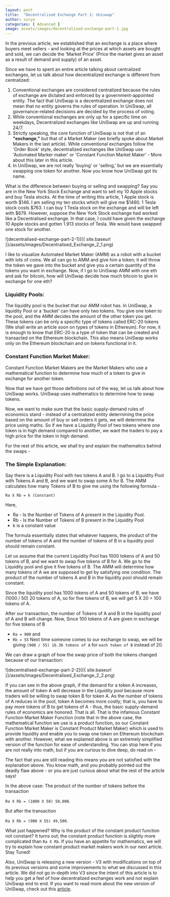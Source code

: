 ```yaml
---
layout: post
title:  "Decentralised Exchange Part 2: Uniswap"
author: surya
categories: [ Advanced ]
image: assets/images/decentralised-exchange-part-1.jpg
---
```


In the previous article, we established that an exchange is a place where buyers meet sellers - and looking at the prices at which assets are bought and sold, we can decide the 'Market Price' (Price the market gives an asset as a result of demand and supply) of an asset. 

Since we have to spent an entire article talking about centralized exchanges, let us talk about how decentralized exchange is different from centralized:
1. Conventional exchanges are considered centralized because the rules of exchange are dictated and enforced by a government-appointed entity. The fact that UniSwap is a decentralized exchange does not mean that no entity governs the rules of operation. In UniSwap, all governance-related decisions are decided by the process of voting. 
2. While conventional exchanges are only up for a specific time on weekdays, Decentralized exchanges like UniSwap are up and running 24/7. 
3. Strictly speaking, the core function of UniSwap is not that of an <b>"exchange,"</b> but that of a Market Maker (we briefly spoke about Market Makers in the last article). While conventional exchanges follow the 'Order Book' style, decentralized exchanges like UniSwap use 'Automated Marker maker' or 'Constant Function Market Maker' - More about this later in this article. 
4. In UniSwap, we are not really 'buying' or 'selling,' but we are essentially swapping one token for another. Now you know how UniSwap got its name.

What is the difference between buying or selling and swapping? Say you are in the New York Stock Exchange and want to sell my 10 Apple stocks and buy Tesla stocks. At the time of writing this article, 1 Apple stock is worth $146. I am selling my ten stocks which will give me $1460. 1 Tesla stock costs $763. I can buy 1 Tesla stock on the exchange and will be left with $679. However, suppose the New York Stock exchange had worked like a Decentralised exchange. In that case, I could have given the exchange 10 Apple stocks and gotten 1.913 stocks of Tesla. We would have swapped one stock for another.

![decentralised-exchange-part-2-1]({{ site.baseurl }}/assets/images/Decentralised_Exchange_2_1.png)

I like to visualize Automated Market Maker (AMM) as a robot with a bucket with lots of coins. We all can go to AMM and give him a token; it will throw the token we gave into the bucket and give you a certain quantity of the tokens you want in exchange. Now, if I go to UniSwap AMM with one eth and ask for bitcoin, how will UniSwap decide how much bitcoin to give in exchange for one eth? 

<h3>Liquidity Pools:</h3>

The liquidity pool is the bucket that our AMM robot has. In UniSwap, a liquidity Pool or a ‘bucket’ can have only two tokens. You give one token to the pool, and the AMM decides the amount of the other token you get. These tokens can be only a specific type of tokens called ERC-20 tokens (We shall write an article soon on types of tokens in Ethereum). For now, it is enough to know that ERC-20 is a type of token that can be created and transacted on the Ethereum blockchain. This also means UniSwap works only on the Ethereum blockchain and on tokens functional in it. 

<h3>Constant Function Market Maker:</h3>

Constant Function Market Makers are the Market Makers who use a mathematical function to determine how much of a token to give in exchange for another token. 

Now that we have got those definitions out of the way, let us talk about how UniSwap works. UniSwap uses mathematics to determine how to swap tokens. 

Now, we want to make sure that the basic supply-demand rules of economics stand - instead of a centralized entity determining the price based on the amount of buy or sell orders it gets, we will determine the price using maths. So if we have a Liquidity Pool of two tokens where one token is in high demand compared to another, we want the traders to pay a high price for the token in high demand. 

For the rest of this article, we shall try and explain the mathematics behind the swaps - 

<h3>The Simple Explanation: </h3>

Say there is a Liquidity Pool with two tokens A and B. I go to a Liquidity Pool with Tokens A and B, and we want to swap some A for B. The AMM calculates how many Tokens of B to give me using the following formula - 

```Ra X Rb = k (Constant)```

Here,
* Ra  - Is the Number of Tokens of A present in the Liquidity Pool.
* Rb - Is the Number of Tokens of B present in the Liquidity Pool
* k is a constant value

The formula essentially states that whatever happens, the product of the number of tokens of A and the number of tokens of B in a liquidity pool should remain constant. 

Let us assume that the current Liquidity Pool has 1000 tokens of A and 50 tokens of B, and we want to swap five tokens of B for A. We go to the Liquidity pool and give it five tokens of B. The AMM will determine how many tokens of A we are supposed to get by satisfying one condition. The product of the number of tokens A and B in the liquidity pool should remain constant.

Since the liquidity pool has 1000 tokens of A and 50 tokens of B, we have (1000 / 50) 20 tokens of A, so for five tokens of B, we will get 5 X 20 = 100 tokens of A.

After our transaction, the number of Tokens of A and B in the liquidity pool of A and B will change.
Now, Since 100 tokens of A are given in exchange for five tokens of B
* ```Ra = 900``` and
* ```Rb = 55```
Next time someone comes to our exchange to swap, we will be giving ```(900 / 55) 16.36 tokens of A``` for ```each token of B``` instead of 20.

We can draw a graph of how the swap price of both the tokens changed because of our transaction:

![decentralised-exchange-part-2-2]({{ site.baseurl }}/assets/images/Decentralised_Exchange_2_2.png)

If you can see in the above graph, if the demand for a token A increases, the amount of token A will decrease in the Liquidity pool because more traders will be willing to swap token B for token A. As the number of tokens of A reduces in the pool, token A becomes more costly; that is, you have to pay more tokens of B to get tokens of A - thus, the basic supply-demand rules of economics are honored.
That is all. That is the infamous Constant Function Market Maker Function (note that in the above case, the mathematical function we use is a product function, so our Constant Function Market Maker is Constant Product Market Maker) which is used to provide liquidity and enable you to swap one token on Ethereum blockchain with another. However, what we explained above is an extremely simplified version of the function for ease of understanding. You can stop here if you are not really into math, but if you are curious to dive deep, do read on - 

The fact that you are still reading this means you are not satisfied with the explanation above. You know math, and you probably pointed out the deadly flaw above - or you are just curious about what the rest of the article says!

In the above case:
The product of the number of tokens before the transaction 

```Ra X Rb = (1000 X 50) 50,000```.

But after the transaction

```Ra X Rb = (900 X 55) 49,500```.

What just happened? Why is the product of the constant product function not constant?
It turns out; the constant product function is slightly more complicated than ```Ra X Rb```. If you have an appetite for mathematics, we will try to explain how constant product market makers work in our next article. Stay Tuned!

Also, UniSwap is releasing a new version - V3 with modifications on top of its previous versions and some improvements to what we discussed in this article. We did not go in-depth into V3 since the intent of this article is to help you get a feel of how decentralized exchanges work and not explain UniSwap end to end. If you want to read more about the new version of UniSwap, check out this [article](https://uniswap.org/blog/uniswap-v3/).

